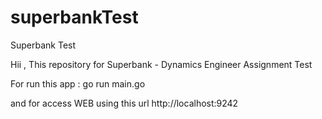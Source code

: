 # superbankTest
Superbank Test

Hii , This repository for Superbank - Dynamics Engineer Assignment Test

For run this app : go run main.go

and for access WEB using this url http://localhost:9242



